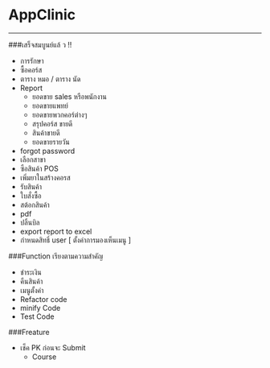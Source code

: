 # AppClinic
----------------------
###เสร็จสมบูนย์แล้ ว !!
- การรักษา
- ซื้อคอร์ส
- ตาราง หมอ / ตาราง นัด
- Report
    - ยอดขาย sales หรือพนักงาน
    - ยอดขายแพทย์
    - ยอดขายพวกคอร์ต่างๆ
    - สรุปคอร์ส ขายดี
    - สินค้าขายดี
    - ยอดขายรายวัน
- forgot password
- เลือกสาขา
- ซือสินค้า POS
- เพิ่มยาในสร้างคอรส
- รับสินค้า
- ใบสั่งซื้อ
- สต้อกสินค้า
- pdf
- ปลิ้นบิล
- export report to excel
- กำหนดสิทธิ์ user [ ตั้งค่าการมองเห็นเมนู ]


###Function เรียงตามความสำคัญ
- ชำระเงิน
- คืนสินค้า
- เมนูตั้งค่า
- Refactor code
- minify Code
- Test Code

###Freature
+ เช็ค PK ก่อนจะ Submit
    - Course


